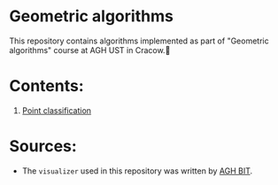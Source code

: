 # Geometric algorithms
This repository contains algorithms implemented as part of "Geometric algorithms" course at AGH UST in Cracow.📖

# Contents:
1.  [Point classification](https://github.com/arturgesiarz/geometric_algorithms/blob/lab01/lab01/basic_geometric_predicates.ipynb)

# Sources:
+ The `visualizer` used in this repository was written by [AGH BIT](https://github.com/aghbit).
